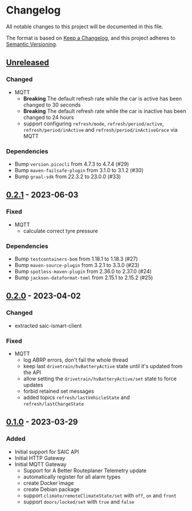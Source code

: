 # Changelog
All notable changes to this project will be documented in this file.

The format is based on [Keep a Changelog](https://keepachangelog.com/en/1.0.0/),
and this project adheres to [Semantic Versioning](https://semver.org/spec/v2.0.0.html).

## [Unreleased]
### Changed
- MQTT
  - **Breaking** The default refresh rate while the car is active has been changed to 30 seconds
  - **Breaking** The default refresh rate while the car is inactive has been changed to 24 hours
  - support configuring `refresh/mode`, `refresh/period/active`, `refresh/period/inActive` and `refresh/period/inActiveGrace` via MQTT
### Dependencies
- Bump `version.picocli` from 4.7.3 to 4.7.4 (#29)
- Bump `maven-failsafe-plugin` from 3.1.0 to 3.1.2 (#30)
- Bump `graal-sdk` from 22.3.2 to 23.0.0 (#33)

## [0.2.1] - 2023-06-03
### Fixed
- MQTT
  - calculate correct tyre pressure
### Dependencies
- Bump `testcontainers-bom` from 1.18.1 to 1.18.3 (#27)
- Bump `maven-source-plugin` from 3.2.1 to 3.3.0 (#23)
- Bump `spotless-maven-plugin` from 2.36.0 to 2.37.0 (#24)
- Bump `jackson-dataformat-toml` from 2.15.1 to 2.15.2 (#25)

## [0.2.0] - 2023-04-02
### Changed
- extracted saic-ismart-client

### Fixed
- MQTT
  - log ABRP errors, don't fail the whole thread
  - keep last `drivetrain/hvBatteryActive` state until it's updated from the API
  - allow setting the `drivetrain/hvBatteryActive/set` state to force updates
  - forbid retained set messages
  - added topics `refresh/lastVehicleState` and `refresh/lastChargeState`

## [0.1.0] - 2023-03-29
### Added
- Initial support for SAIC API
- Initial HTTP Gateway
- Initial MQTT Gateway
  - Support for A Better Routeplaner Telemetry update
  - automatically register for all alarm types
  - create Docker image
  - create Debian package
  - support `climate/remoteClimateState/set` with `off`, `on` and `front`
  - support `doors/locked/set` with `true` and `false`

[Unreleased]: https://github.com/SAIC-iSmart-API/saic-java-client/compare/v0.2.1...HEAD
[0.2.1]: https://github.com/SAIC-iSmart-API/saic-java-client/compare/v0.2.0...v0.2.1
[0.2.0]: https://github.com/SAIC-iSmart-API/saic-java-client/compare/v0.1.0...v0.2.0
[0.1.0]: https://github.com/SAIC-iSmart-API/saic-java-client/releases/tag/v0.1.0